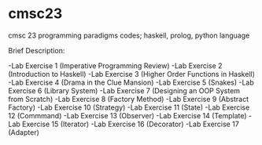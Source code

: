 # cmsc23
cmsc 23 programming paradigms codes; haskell, prolog, python language

Brief Description:

-Lab Exercise 1 (Imperative Programming Review)
-Lab Exercise 2 (Introduction to Haskell)
-Lab Exercise 3 (Higher Order Functions in Haskell)
-Lab Exercise 4 (Drama in the Clue Mansion)
-Lab Exercise 5 (Snakes)
-Lab Exercise 6 (Library System)
-Lab Exercise 7 (Designing an OOP System from Scratch)
-Lab Exercise 8 (Factory Method)
-Lab Exercise 9 (Abstract Factory)
-Lab Exercise 10 (Strategy)
-Lab Exercise 11 (State)
-Lab Exercise 12 (Commmand)
-Lab Exercise 13 (Observer)
-Lab Exercise 14 (Template)
-Lab Exercise 15 (Iterator)
-Lab Exercise 16 (Decorator)
-Lab Exercise 17 (Adapter)
